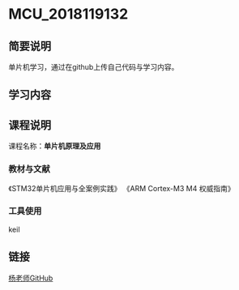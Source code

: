 # MCU_2018119132

## 简要说明
  
单片机学习，通过在github上传自己代码与学习内容。
  

## 学习内容
  

## 课程说明
  
课程名称：**单片机原理及应用**  
  

### 教材与文献
《STM32单片机应用与全案例实践》
《ARM Cortex-M3 M4 权威指南》
  

### 工具使用
keil
  


## 链接
  
[杨老师GitHub](https://github.com/holycloud/EmbeddedSystemIntroduction)
